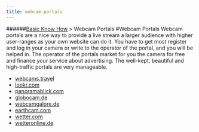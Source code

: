 ```yaml
---
title: webcam-portals
---
```

######[Basic Know How](../wiki/basic-know-how.html) > Webcam Portals
#Webcam Portals
Webcam portals are a nice way to provide a live stream a larger audience with higher user-ranges as your own website can do it. You have to get most register and log in your camera or write to the operator of the portal, and you will be helped in. The operator of the portals market for you the camera for free and finance your service about advertising. The well-kept, beautiful and high-traffic portals are very manageable. 

* [webcams.travel](../wiki/webcamstravel.html)  
* [lookr.com](../wiki/lookr.html)
* [panoramablick.com](../wiki/panoramablick.html)  
* [globocam.de](../wiki/globocam.html)  
* [webcamgalore.de](../wiki/webcamgalore.html)  
* [earthcam.com](../wiki/earthcam.html)  
* [wetter.com](../wiki/wettercom.html)
* [wetteronline.de](../wiki/wetteronline-de.html)  
